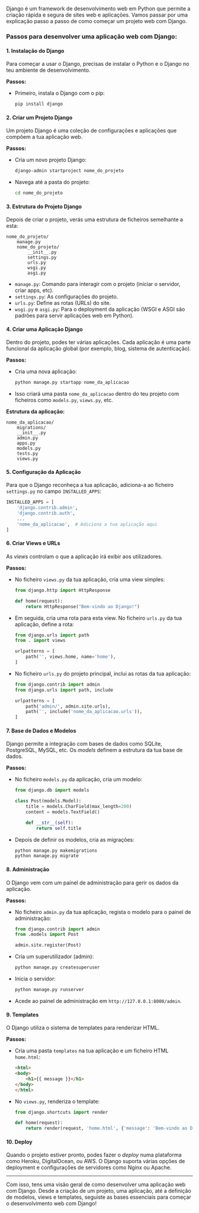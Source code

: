 Django é um framework de desenvolvimento web em Python que permite a criação rápida e segura de sites web e aplicações. Vamos passar por uma explicação passo a passo de como começar um projeto web com Django.

### Passos para desenvolver uma aplicação web com Django:

#### 1. **Instalação do Django**
   Para começar a usar o Django, precisas de instalar o Python e o Django no teu ambiente de desenvolvimento.

   **Passos:**
   - Primeiro, instala o Django com o pip:
     ```bash
     pip install django
     ```

#### 2. **Criar um Projeto Django**
   Um projeto Django é uma coleção de configurações e aplicações que compõem a tua aplicação web.

   **Passos:**
   - Cria um novo projeto Django:
     ```bash
     django-admin startproject nome_do_projeto
     ```
   - Navega até a pasta do projeto:
     ```bash
     cd nome_do_projeto
     ```

#### 3. **Estrutura do Projeto Django**
   Depois de criar o projeto, verás uma estrutura de ficheiros semelhante a esta:

   ```
   nome_do_projeto/
       manage.py
       nome_do_projeto/
           __init__.py
           settings.py
           urls.py
           wsgi.py
           asgi.py
   ```

   - `manage.py`: Comando para interagir com o projeto (iniciar o servidor, criar apps, etc).
   - `settings.py`: As configurações do projeto.
   - `urls.py`: Define as rotas (URLs) do site.
   - `wsgi.py` e `asgi.py`: Para o deployment da aplicação (WSGI e ASGI são padrões para servir aplicações web em Python).

#### 4. **Criar uma Aplicação Django**
   Dentro do projeto, podes ter várias aplicações. Cada aplicação é uma parte funcional da aplicação global (por exemplo, blog, sistema de autenticação).

   **Passos:**
   - Cria uma nova aplicação:
     ```bash
     python manage.py startapp nome_da_aplicacao
     ```
   - Isso criará uma pasta `nome_da_aplicacao` dentro do teu projeto com ficheiros como `models.py`, `views.py`, etc.

   **Estrutura da aplicação:**
   ```
   nome_da_aplicacao/
       migrations/
       __init__.py
       admin.py
       apps.py
       models.py
       tests.py
       views.py
   ```

#### 5. **Configuração da Aplicação**
   Para que o Django reconheça a tua aplicação, adiciona-a ao ficheiro `settings.py` no campo `INSTALLED_APPS`:
   ```python
   INSTALLED_APPS = [
       'django.contrib.admin',
       'django.contrib.auth',
       ...
       'nome_da_aplicacao',  # Adiciona a tua aplicação aqui
   ]
   ```

#### 6. **Criar Views e URLs**
   As *views* controlam o que a aplicação irá exibir aos utilizadores.

   **Passos:**
   - No ficheiro `views.py` da tua aplicação, cria uma view simples:
     ```python
     from django.http import HttpResponse

     def home(request):
         return HttpResponse("Bem-vindo ao Django!")
     ```

   - Em seguida, cria uma rota para esta view. No ficheiro `urls.py` da tua aplicação, define a rota:
     ```python
     from django.urls import path
     from . import views

     urlpatterns = [
         path('', views.home, name='home'),
     ]
     ```

   - No ficheiro `urls.py` do projeto principal, inclui as rotas da tua aplicação:
     ```python
     from django.contrib import admin
     from django.urls import path, include

     urlpatterns = [
         path('admin/', admin.site.urls),
         path('', include('nome_da_aplicacao.urls')),
     ]
     ```

#### 7. **Base de Dados e Modelos**
   Django permite a integração com bases de dados como SQLite, PostgreSQL, MySQL, etc. Os *models* definem a estrutura da tua base de dados.

   **Passos:**
   - No ficheiro `models.py` da aplicação, cria um modelo:
     ```python
     from django.db import models

     class Post(models.Model):
         title = models.CharField(max_length=200)
         content = models.TextField()

         def __str__(self):
             return self.title
     ```

   - Depois de definir os modelos, cria as migrações:
     ```bash
     python manage.py makemigrations
     python manage.py migrate
     ```

#### 8. **Administração**
   O Django vem com um painel de administração para gerir os dados da aplicação.

   **Passos:**
   - No ficheiro `admin.py` da tua aplicação, regista o modelo para o painel de administração:
     ```python
     from django.contrib import admin
     from .models import Post

     admin.site.register(Post)
     ```

   - Cria um superutilizador (admin):
     ```bash
     python manage.py createsuperuser
     ```
   - Inicia o servidor:
     ```bash
     python manage.py runserver
     ```
   - Acede ao painel de administração em `http://127.0.0.1:8000/admin`.

#### 9. **Templates**
   O Django utiliza o sistema de templates para renderizar HTML.

   **Passos:**
   - Cria uma pasta `templates` na tua aplicação e um ficheiro HTML `home.html`:
     ```html
     <html>
     <body>
         <h1>{{ message }}</h1>
     </body>
     </html>
     ```

   - No `views.py`, renderiza o template:
     ```python
     from django.shortcuts import render

     def home(request):
         return render(request, 'home.html', {'message': 'Bem-vindo ao Django!'})
     ```

#### 10. **Deploy**
   Quando o projeto estiver pronto, podes fazer o *deploy* numa plataforma como Heroku, DigitalOcean, ou AWS. O Django suporta várias opções de deployment e configurações de servidores como Nginx ou Apache.

---

Com isso, tens uma visão geral de como desenvolver uma aplicação web com Django. Desde a criação de um projeto, uma aplicação, até a definição de modelos, views e templates, seguiste as bases essenciais para começar o desenvolvimento web com Django!